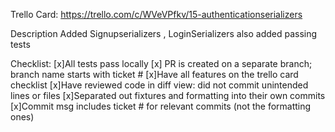 
Trello Card: https://trello.com/c/WVeVPfkv/15-authenticationserializers

Description
Added Signupserializers , LoginSerializers also added passing tests

Checklist:
[x]All tests pass locally
[x] PR is created on a separate branch; branch name starts with ticket #
[x]Have all features on the trello card checklist
[x]Have reviewed code in diff view: did not commit unintended lines or files
[x]Separated out fixtures and formatting into their own commits
[x]Commit msg includes ticket # for relevant commits (not the formatting ones)
